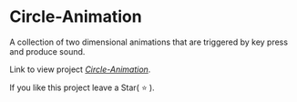 # Circle-Animation

A collection of two dimensional animations that are triggered by key press and produce sound.

Link to view project *[Circle-Animation](https://raviruler.github.io/Circle-Animation/circles.html)*.

If you like this project leave a Star( :star: ).
